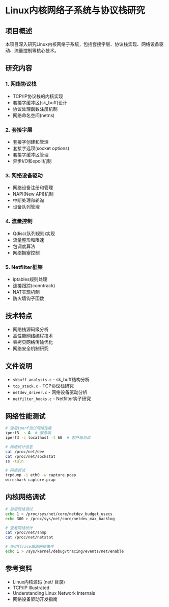 # Linux内核网络子系统与协议栈研究

## 项目概述

本项目深入研究Linux内核网络子系统，包括套接字层、协议栈实现、网络设备驱动、流量控制等核心技术。

## 研究内容

### 1. 网络协议栈
- TCP/IP协议栈的内核实现
- 套接字缓冲区(sk_buff)设计
- 协议处理函数注册机制
- 网络命名空间(netns)

### 2. 套接字层
- 套接字创建和管理
- 套接字选项(socket options)
- 套接字缓冲区管理
- 异步I/O和epoll机制

### 3. 网络设备驱动
- 网络设备注册和管理
- NAPI(New API)机制
- 中断处理和轮询
- 设备队列管理

### 4. 流量控制
- Qdisc(队列规则)实现
- 流量整形和限速
- 包调度算法
- 网络拥塞控制

### 5. Netfilter框架
- iptables规则处理
- 连接跟踪(conntrack)
- NAT实现机制
- 防火墙钩子函数

## 技术特点

- 网络栈源码级分析
- 高性能网络编程技术
- 零拷贝网络传输优化
- 网络安全机制研究

## 文件说明

- `skbuff_analysis.c` - sk_buff结构分析
- `tcp_stack.c` - TCP协议栈研究
- `netdev_driver.c` - 网络设备驱动分析
- `netfilter_hooks.c` - Netfilter钩子研究

## 网络性能测试

```bash
# 使用iperf测试网络性能
iperf3 -s &  # 服务端
iperf3 -c localhost -t 60  # 客户端测试

# 网络统计信息
cat /proc/net/dev
cat /proc/net/sockstat
ss -tuln

# 网络调试
tcpdump -i eth0 -w capture.pcap
wireshark capture.pcap
```

## 内核网络调试

```bash
# 启用网络调试
echo 1 > /proc/sys/net/core/netdev_budget_usecs
echo 300 > /proc/sys/net/core/netdev_max_backlog

# 查看网络统计
cat /proc/net/snmp
cat /proc/net/netstat

# 使用ftrace跟踪网络事件
echo 1 > /sys/kernel/debug/tracing/events/net/enable
```

## 参考资料

- Linux内核源码 (net/ 目录)
- TCP/IP Illustrated
- Understanding Linux Network Internals
- 网络设备驱动开发指南
